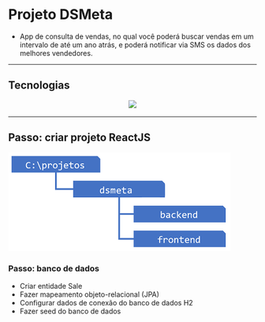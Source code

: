 # Projeto DSMeta

- App de consulta de vendas, no qual você poderá buscar vendas em um intervalo de até um ano atrás, e poderá notificar via SMS os dados dos melhores vendedores.

---

## Tecnologias

<p align="center">
  <a href="https://skillicons.dev">
    <img src="https://skillicons.dev/icons?i=figma,vscode,html,css,nodejs,react,vite,spring,java" />
  </a>
</p>

---

## Passo: criar projeto ReactJS

![DevSuperior no Instagram](https://raw.githubusercontent.com/devsuperior/bds-assets/main/sds/pastas-dsmeta.png)

### Passo: banco de dados

- Criar entidade Sale
- Fazer mapeamento objeto-relacional (JPA)
- Configurar dados de conexão do banco de dados H2
- Fazer seed do banco de dados
